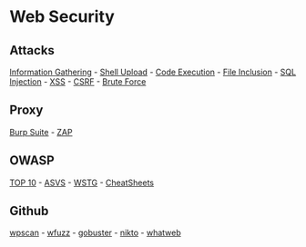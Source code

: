 # Web Security

## Attacks
[Information Gathering](Attacks/information-gathering.md) - [Shell Upload](Attacks/shell-upload.md) - [Code Execution](Attacks/code-execution.md) - [File Inclusion](Attacks/file-inclusion.md) - [SQL Injection](Attacks/sql-injection.md) - [XSS](Attacks/xss.md) - [CSRF](Attacks/csrf.md) - [Brute Force](Attacks/brute-force.md)

## Proxy
[Burp Suite](Tools/burp.md) - [ZAP](Tools/zap.md)

## OWASP
[TOP 10](https://github.com/OWASP/Top10/tree/master/2021/docs) - [ASVS](https://github.com/OWASP/ASVS/tree/master/5.0/en) - [WSTG](https://github.com/OWASP/wstg/tree/master/document/4-Web_Application_Security_Testing) - [CheatSheets](https://github.com/OWASP/CheatSheetSeries/tree/master/cheatsheets)

## Github

[wpscan](https://github.com/wpscanteam/wpscan) - [wfuzz](https://github.com/xmendez/wfuzz) - [gobuster](https://github.com/OJ/gobuster) - [nikto](https://github.com/sullo/nikto) - [whatweb](https://github.com/urbanadventurer/WhatWeb)
